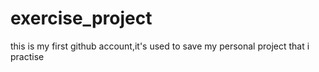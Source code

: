 # exercise_project
this is my first github account,it's used to save my personal project that i practise

